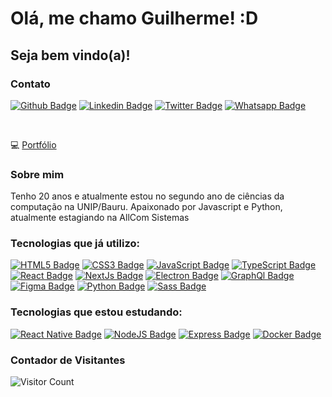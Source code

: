 # Olá, me chamo Guilherme! :D
## Seja bem vindo(a)! 

### Contato
[![Github Badge](	https://img.shields.io/badge/GitHub-100000?style=for-the-badge&logo=github&logoColor=white)](https://github.com/Glerme)
[![Linkedin Badge](https://img.shields.io/badge/LinkedIn-0077B5?style=for-the-badge&logo=linkedin&logoColor=white)](https://www.linkedin.com/in/glerme/)
[![Twitter Badge](https://img.shields.io/badge/Twitter-1DA1F2?style=for-the-badge&logo=twitter&logoColor=white)](https://twitter.com/glhermme)
[![Whatsapp Badge](https://img.shields.io/badge/WhatsApp-25D366?style=for-the-badge&logo=whatsapp&logoColor=white)](https://api.whatsapp.com/send?phone=5514998363749)

<br>

💻 [Portfólio](https://glerme.github.io) 

### Sobre mim
Tenho 20 anos e atualmente estou no segundo ano de ciências da computação na UNIP/Bauru. Apaixonado por Javascript e Python, atualmente estagiando na AllCom Sistemas


### Tecnologias que já utilizo: 

[![HTML5 Badge](https://img.shields.io/badge/HTML5-E34F26?style=for-the-badge&logo=html5&logoColor=white)]()
[![CSS3 Badge](https://img.shields.io/badge/CSS3-1572B6?style=for-the-badge&logo=css3&logoColor=white)]()
[![JavaScript Badge](https://img.shields.io/badge/JavaScript-323330?style=for-the-badge&logo=javascript&logoColor=F7DF1E)]()
[![TypeScript Badge](https://img.shields.io/badge/TypeScript-007ACC?style=for-the-badge&logo=typescript&logoColor=white)]()
[![React Badge](https://img.shields.io/badge/React-20232A?style=for-the-badge&logo=react&logoColor=61DAFB)]()
[![NextJs Badge](https://img.shields.io/badge/next.js-000000?style=for-the-badge&logo=nextdotjs&logoColor=white)]()
[![Electron Badge](https://img.shields.io/badge/Electron-2B2E3A?style=for-the-badge&logo=electron&logoColor=9FEAF9)]()
[![GraphQl Badge](https://img.shields.io/badge/GraphQl-E10098?style=for-the-badge&logo=graphql&logoColor=white)]()
[![Figma Badge](https://img.shields.io/badge/Figma-F24E1E?style=for-the-badge&logo=figma&logoColor=white)]()
[![Python Badge](https://img.shields.io/badge/Python-3776AB?style=for-the-badge&logo=python&logoColor=white)]()
[![Sass Badge](https://img.shields.io/badge/Sass-CC6699?style=for-the-badge&logo=sass&logoColor=white)]()



### Tecnologias que estou estudando:

[![React Native Badge](https://img.shields.io/badge/React_Native-20232A?style=for-the-badge&logo=react&logoColor=61DAFB)]()
[![NodeJS Badge](https://img.shields.io/badge/Node.js-339933?style=for-the-badge&logo=nodedotjs&logoColor=white)]()
[![Express Badge](https://img.shields.io/badge/Express.js-000000?style=for-the-badge&logo=express&logoColor=white)]()
[![Docker Badge](https://img.shields.io/badge/Docker-2CA5E0?style=for-the-badge&logo=docker&logoColor=white)]()


### Contador de Visitantes

![Visitor Count](https://profile-counter.glitch.me/Glerme/count.svg)
